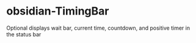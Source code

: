 # obsidian-TimingBar
Optional displays wait bar, current time, countdown, and positive timer in the status bar
